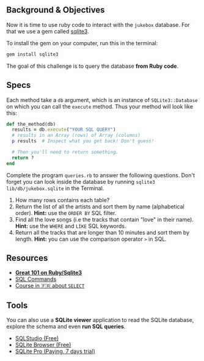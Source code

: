 ## Background & Objectives

Now it is time to use ruby code to interact with the `jukebox` database. For that we use a gem called [sqlite3](http://rubygems.org/gems/sqlite3).

To install the gem on your computer, run this in the terminal:

```bash
gem install sqlite3
```

The goal of this challenge is to query the database **from Ruby code**.

## Specs

Each method take a `db` argument, which is an instance of `SQLite3::Database` on which you can call the `execute` method. Thus your method will look like this:

```ruby
def the_method(db)
  results = db.execute("YOUR SQL QUERY")
  # results in an Array (rows) of Array (columns)
  p results  # Inspect what you get back! Don't guess!

  # Then you'll need to return something.
  return ?
end
```

Complete the program `queries.rb` to answer the following questions. Don't forget you can look inside the database by running `sqlite3 lib/db/jukebox.sqlite` in the Terminal.

1. How many rows contains each table?
2. Return the list of all the artists and sort them by name (alphabetical order). **Hint:** use the `ORDER BY` SQL filter.
3. Find all the love songs (i.e the tracks that contain "love" in their name). **Hint:** use the `WHERE` and `LIKE` SQL keywords.
4. Return all the tracks that are longer than 10 minutes and sort them by length. **Hint:** you can use the comparison operator `>` in SQL.

## Resources

* [**Great 101 on Ruby/Sqlite3**](http://sqlite-ruby.rubyforge.org/sqlite3/faq.html)
* [SQL Commands](http://www.sqlcommands.net/)
* [Course in 🇫🇷 about `SELECT`](http://sqlpro.developpez.com/cours/sqlaz/select/#L3.4)

## Tools

You can also use a **SQLite viewer** application to read the SQLite database, explore the schema and even **run SQL queries**.

- [SQLStudio (Free)](http://sqlitestudio.pl/?act=download)
- [SQLite Browser (Free)](http://sqlitebrowser.org/)
- [SQLite Pro (Paying, 7 days trial)](https://www.sqlitepro.com/)
